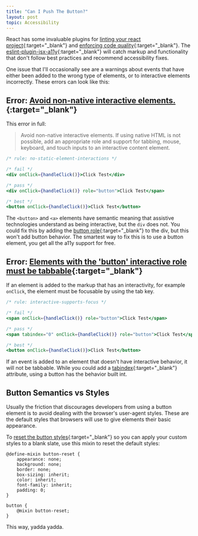 ```yaml
---
title: "Can I Push The Button?"
layout: post
topic: Accessibility
---
```


React has some invaluable plugins for [linting your react project](https://www.npmjs.com/package/eslint-plugin-react){:target="_blank"} and [enforcing code quality](https://www.npmjs.com/package/eslint-plugin-react-hooks){:target="_blank"}. The [eslint-plugin-jsx-a11y](https://github.com/jsx-eslint/eslint-plugin-jsx-a11y){:target="_blank"} will catch markup and functionality that don't follow best practices and recommend accessibility fixes.

One issue that I'll occasionally see are a warnings about events that have either been added to the wrong type of elements, or to interactive elements incorrectly. These errors can look like this:

## Error: [Avoid non-native interactive elements.](https://github.com/jsx-eslint/eslint-plugin-jsx-a11y/blob/main/docs/rules/no-static-element-interactions.md){:target="_blank"}

This error in full:
> Avoid non-native interactive elements. If using native HTML is not possible, add an appropriate role and support for tabbing, mouse, keyboard, and touch inputs to an interactive content element.

```jsx
/* rule: no-static-element-interactions */

/* fail */
<div onClick={handleClick()}>Click Test</div>

/* pass */
<div onClick={handleClick()} role="button">Click Test</span>

/* best */
<button onClick={handleClick()}>Click Test</button>
```

The `<button>` and `<a>` elements have semantic meaning that assistive technologies understand as being interactive, but the `div` does not. You could fix this by adding the [button role](https://developer.mozilla.org/en-US/docs/Web/Accessibility/ARIA/Roles/button_role){:target="_blank"} to the div, but this won't add button behavior. The smartest way to fix this is to use a button element, you get all the a11y support for free.

## Error: [Elements with the 'button' interactive role must be tabbable](https://github.com/jsx-eslint/eslint-plugin-jsx-a11y/blob/main/docs/rules/interactive-supports-focus.md){:target="_blank"}

If an element is added to the markup that has an interactivity, for example `onClick`, the element must be focusable by using the tab key.

```jsx
/* rule: interactive-supports-focus */

/* fail */
<span onClick={handleClick()} role="button">Click Test</span>

/* pass */
<span tabindex="0" onClick={handleClick()} role="button">Click Test</span>

/* best */
<button onClick={handleClick()}>Click Test</button>
```

If an event is added to an element that doesn't have interactive behavior, it will not be tabbable. While you could add a [tabindex](https://developer.mozilla.org/en-US/docs/Web/HTML/Global_attributes/tabindex){:target="_blank"} attribute, using a button has the behavior built int.

## Button Semantics vs Styles

Usually the friction that discourages developers from using a button element is to avoid dealing with the browser's user-agent styles. These are the default styles that browsers will use to give elements their basic appearance.

To [reset the button styles](https://css-tricks.com/overriding-default-button-styles/){:target="_blank"} so you can apply your custom styles to a blank slate, use this mixin to reset the default styles:
```
@define-mixin button-reset {
    appearance: none;
    background: none;
    border: none;
    box-sizing: inherit;
    color: inherit;
    font-family: inherit;
    padding: 0;
}

button {
	@mixin button-reset;
}
```

This way, yadda yadda.
